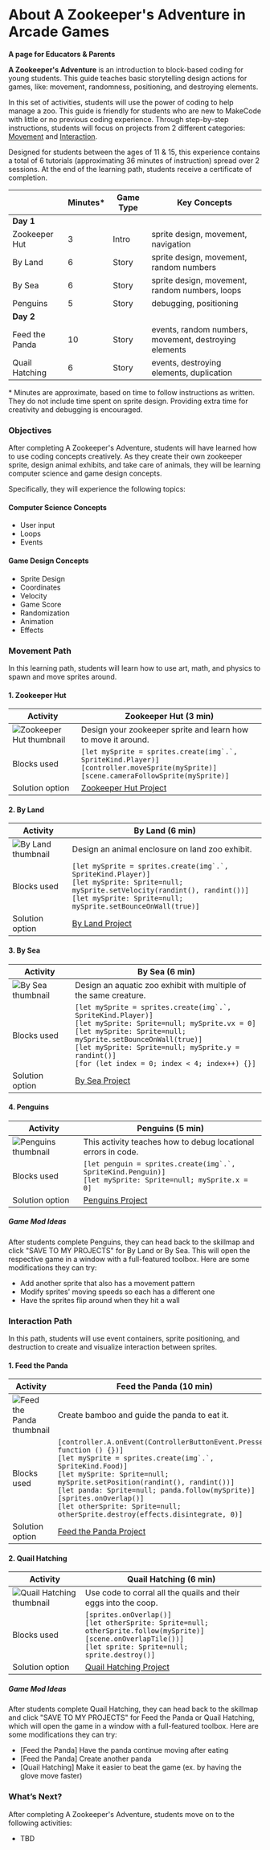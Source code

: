 # About A Zookeeper's Adventure in Arcade Games

**A page for Educators & Parents**

**A Zookeeper's Adventure** is an introduction to block-based coding for young students. This guide teaches basic storytelling design actions for games, like: movement, randomness, positioning, and destroying elements.

In this set of activities, students will use the power of coding to help manage a zoo. This guide is friendly for students who are new to MakeCode with little or no previous coding experience.  Through step-by-step instructions, students will focus on projects from 2 different categories: [Movement](#movement-path) and [Interaction](#interaction-path).

Designed for students between the ages of 11 & 15, this experience contains a total of 6 tutorials (approximating 36 minutes of instruction) spread over 2 sessions.  At the end of the learning path, students receive a certificate of completion.

|                 | Minutes* | Game Type | Key Concepts |
| --------------- | -------- | --------- | ------------ |
| **Day 1**           |          |           |              |
| Zookeeper Hut | 3 | Intro | sprite design, movement, navigation |
| By Land | 6 | Story | sprite design, movement, random numbers |
| By Sea | 6 | Story | sprite design, movement, random numbers, loops |
| Penguins | 5 | Story | debugging, positioning |
| **Day 2**           |          |           |              |
| Feed the Panda |10 | Story | events, random numbers, movement, destroying elements |
| Quail Hatching | 6 | Story | events, destroying elements, duplication |

\* Minutes are approximate, based on time to follow instructions as written. They do not include time spent on sprite design. Providing extra time for creativity and debugging is encouraged.

### Objectives 

After completing A Zookeeper's Adventure, students will have learned how to use coding concepts creatively. As they create their own zookeeper sprite, design animal exhibits, and take care of animals, they will be learning computer science and game design concepts.

Specifically, they will experience the following topics:

#### Computer Science Concepts

- User input
- Loops
- Events

#### Game Design Concepts

- Sprite Design
- Coordinates
- Velocity
- Game Score
- Randomization
- Animation
- Effects

### Movement Path

In this learning path, students will learn how to use art, math, and physics to spawn and move sprites around.

#### 1. Zookeeper Hut

| Activity | Zookeeper Hut (3 min) |
|---|---|
| ![Zookeeper Hut thumbnail](/static/skillmap/zoo/activity1.png) | Design your zookeeper sprite and learn how to move it around. |
| Blocks used | ``[let mySprite = sprites.create(img`.`, SpriteKind.Player)]``<br/>``[controller.moveSprite(mySprite)]``<br/> ``[scene.cameraFollowSprite(mySprite)]``|
| Solution option | [Zookeeper Hut Project](https://makecode.com/_UrRYAkLCjTW7) |

#### 2. By Land

| Activity | By Land (6 min) |
|---|---|
| ![By Land thumbnail](/static/skillmap/zoo/activity2.png) | Design an animal enclosure on land zoo exhibit. |
| Blocks used | ``[let mySprite = sprites.create(img`.`, SpriteKind.Player)]``<br/>``[let mySprite: Sprite=null; mySprite.setVelocity(randint(), randint())]``<br/>``[let mySprite: Sprite=null; mySprite.setBounceOnWall(true)]`` |
| Solution option | [By Land Project](https://makecode.com/_TeKEE8W21eXa) |

#### 3. By Sea

| Activity | By Sea (6 min) |
|---|---|
| ![By Sea thumbnail](/static/skillmap/zoo/activity2-2.png) | Design an aquatic zoo exhibit with multiple of the same creature. |
| Blocks used | ``[let mySprite = sprites.create(img`.`, SpriteKind.Player)]``<br/>``[let mySprite: Sprite=null; mySprite.vx = 0]``<br/>``[let mySprite: Sprite=null; mySprite.setBounceOnWall(true)]``<br/>``[let mySprite: Sprite=null; mySprite.y = randint()]``<br/>``[for (let index = 0; index < 4; index++) {}]`` |
| Solution option | [By Sea Project](https://makecode.com/_beDHXiLcj8dk) |

#### 4. Penguins

| Activity | Penguins (5 min) |
|---|---|
| ![Penguins thumbnail](/static/skillmap/zoo/activity3.png) | This activity teaches how to debug locational errors in code. |
| Blocks used | ``[let penguin = sprites.create(img`.`, SpriteKind.Penguin)]``<br/>``[let mySprite: Sprite=null; mySprite.x = 0]`` |
| Solution option | [Penguins Project](https://makecode.com/_7FETiTYJiKq8) |

##### Game Mod Ideas

After students complete Penguins, they can head back to the skillmap and click "SAVE TO MY PROJECTS" for By Land or By Sea. This will open the respective game in a window with a full-featured toolbox. Here are some modifications they can try: 

- Add another sprite that also has a movement pattern 
- Modify sprites' moving speeds so each has a different one
- Have the sprites flip around when they hit a wall

### Interaction Path

In this path, students will use event containers, sprite positioning, and destruction to create and visualize interaction between sprites. 

#### 1. Feed the Panda

| Activity | Feed the Panda (10 min) |
|---|---|
| ![Feed the Panda thumbnail](/static/skillmap/zoo/activity4.png) | Create bamboo and guide the panda to eat it. |
| Blocks used | ``[controller.A.onEvent(ControllerButtonEvent.Pressed, function () {})]``<br/>``[let mySprite = sprites.create(img`.`, SpriteKind.Food)]``<br/>``[let mySprite: Sprite=null; mySprite.setPosition(randint(), randint())]``<br/>``[let panda: Sprite=null; panda.follow(mySprite)]``<br/>``[sprites.onOverlap()]``<br/>``[let otherSprite: Sprite=null; otherSprite.destroy(effects.disintegrate, 0)]``|
| Solution option | [Feed the Panda Project](https://makecode.com/_8AoUX74TK1Rr) |

#### 2. Quail Hatching

| Activity | Quail Hatching (6 min) |
|---|---|
| ![Quail Hatching thumbnail](/static/skillmap/zoo/activity5.png) | Use code to corral all the quails and their eggs into the coop. |
| Blocks used | ``[sprites.onOverlap()]``<br/>``[let otherSprite: Sprite=null; otherSprite.follow(mySprite)]``<br/>``[scene.onOverlapTile())]``<br/>``[let sprite: Sprite=null; sprite.destroy()]`` |
| Solution option | [Quail Hatching Project](https://makecode.com/_UC93YfEEVEgq) |

##### Game Mod Ideas

After students complete Quail Hatching, they can head back to the skillmap and click "SAVE TO MY PROJECTS" for Feed the Panda or Quail Hatching, which will open the game in a window with a full-featured toolbox. Here are some modifications they can try: 

- [Feed the Panda] Have the panda continue moving after eating
- [Feed the Panda] Create another panda
- [Quail Hatching] Make it easier to beat the game (ex. by having the glove move faster)

### What’s Next?

After completing A Zookeeper's Adventure, students move on to the following activities:

* TBD